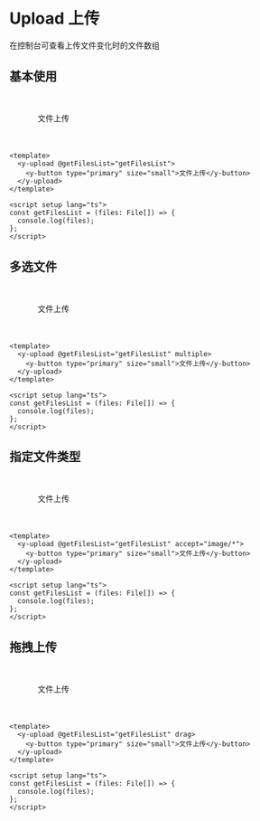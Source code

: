 # Upload 上传

在控制台可查看上传文件变化时的文件数组

<style>
.upload-demo {
  width: 400px;
  margin: 50px;

}
.upload-demo .y-icon{
  font-size:20px
}
</style>
<script setup lang="ts">
  const getFilesList = (files: File[]) => {
  console.log(files);
};
</script>

## 基本使用

<div class="upload-demo">
  <y-upload @getFilesList="getFilesList">
    <y-button type="primary" size="small">文件上传</y-button>
  </y-upload>
</div>

```vue
<template>
  <y-upload @getFilesList="getFilesList">
    <y-button type="primary" size="small">文件上传</y-button>
  </y-upload>
</template>

<script setup lang="ts">
const getFilesList = (files: File[]) => {
  console.log(files);
};
</script>
```

## 多选文件

<div class="upload-demo">
  <y-upload @getFilesList="getFilesList" multiple>
    <y-button type="primary" size="small">文件上传</y-button>
  </y-upload>
</div>

```vue
<template>
  <y-upload @getFilesList="getFilesList" multiple>
    <y-button type="primary" size="small">文件上传</y-button>
  </y-upload>
</template>

<script setup lang="ts">
const getFilesList = (files: File[]) => {
  console.log(files);
};
</script>
```

## 指定文件类型

<div class="upload-demo">
  <y-upload @getFilesList="getFilesList"  accept="image/*">
    <y-button type="primary" size="small">文件上传</y-button>
  </y-upload>
</div>

```vue
<template>
  <y-upload @getFilesList="getFilesList" accept="image/*">
    <y-button type="primary" size="small">文件上传</y-button>
  </y-upload>
</template>

<script setup lang="ts">
const getFilesList = (files: File[]) => {
  console.log(files);
};
</script>
```

## 拖拽上传

<div class="upload-demo">
  <y-upload @getFilesList="getFilesList" drag>
    <y-button type="primary" size="small">文件上传</y-button>
  </y-upload>
</div>

```vue
<template>
  <y-upload @getFilesList="getFilesList" drag>
    <y-button type="primary" size="small">文件上传</y-button>
  </y-upload>
</template>

<script setup lang="ts">
const getFilesList = (files: File[]) => {
  console.log(files);
};
</script>
```
